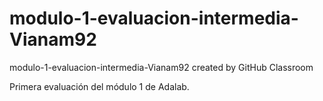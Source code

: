 # modulo-1-evaluacion-intermedia-Vianam92
modulo-1-evaluacion-intermedia-Vianam92 created by GitHub Classroom

Primera evaluación del módulo 1 de Adalab.
